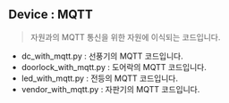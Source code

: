 ## Device : MQTT
> 자원과의 MQTT 통신을 위한 자원에 이식되는 코드입니다.  

- dc_with_mqtt.py : 선풍기의 MQTT 코드입니다.
- doorlock_with_mqtt.py : 도어락의 MQTT 코드입니다.
- led_with_mqtt.py : 전등의 MQTT 코드입니다.
- vendor_with_mqtt.py : 자판기의 MQTT 코드입니다.
